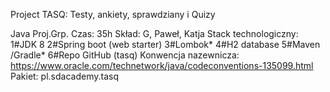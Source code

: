 Project TASQ: Testy, ankiety, sprawdziany i Quizy

Java Proj.Grp.
Czas:	35h
Skład: G, Paweł, Katja
Stack technologiczny:
1#JDK 8
2#Spring boot (web starter)
3#Lombok*
4#H2 database
5#Maven /Gradle*
6#Repo GitHub (tasq)
Konwencja nazewnicza:
https://www.oracle.com/technetwork/java/codeconventions-135099.html
Pakiet: pl.sdacademy.tasq
